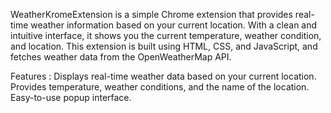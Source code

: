 WeatherKromeExtension is a simple Chrome extension that provides real-time weather information based on your current location. 
With a clean and intuitive interface, it shows you the current temperature, weather condition, and location. 
This extension is built using HTML, CSS, and JavaScript, and fetches weather data from the OpenWeatherMap API.

Features :
Displays real-time weather data based on your current location.
Provides temperature, weather conditions, and the name of the location.
Easy-to-use popup interface.

